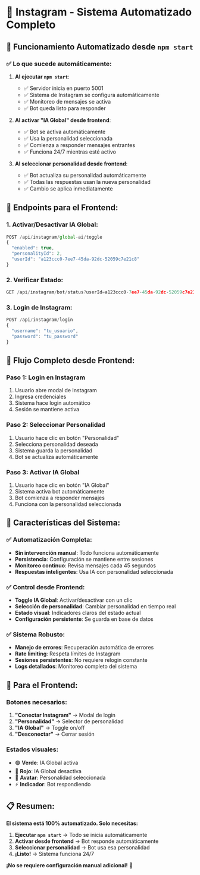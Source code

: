 # 🤖 Instagram - Sistema Automatizado Completo

## 🚀 **Funcionamiento Automatizado desde `npm start`**

### **✅ Lo que sucede automáticamente:**

1. **Al ejecutar `npm start`**:
   - ✅ Servidor inicia en puerto 5001
   - ✅ Sistema de Instagram se configura automáticamente
   - ✅ Monitoreo de mensajes se activa
   - ✅ Bot queda listo para responder

2. **Al activar "IA Global" desde frontend**:
   - ✅ Bot se activa automáticamente
   - ✅ Usa la personalidad seleccionada
   - ✅ Comienza a responder mensajes entrantes
   - ✅ Funciona 24/7 mientras esté activo

3. **Al seleccionar personalidad desde frontend**:
   - ✅ Bot actualiza su personalidad automáticamente
   - ✅ Todas las respuestas usan la nueva personalidad
   - ✅ Cambio se aplica inmediatamente

## 🔧 **Endpoints para el Frontend:**

### **1. Activar/Desactivar IA Global:**
```javascript
POST /api/instagram/global-ai/toggle
{
  "enabled": true,
  "personalityId": 2,
  "userId": "a123ccc0-7ee7-45da-92dc-52059c7e21c8"
}
```

### **2. Verificar Estado:**
```javascript
GET /api/instagram/bot/status?userId=a123ccc0-7ee7-45da-92dc-52059c7e21c8
```

### **3. Login de Instagram:**
```javascript
POST /api/instagram/login
{
  "username": "tu_usuario",
  "password": "tu_password"
}
```

## 📱 **Flujo Completo desde Frontend:**

### **Paso 1: Login en Instagram**
1. Usuario abre modal de Instagram
2. Ingresa credenciales
3. Sistema hace login automático
4. Sesión se mantiene activa

### **Paso 2: Seleccionar Personalidad**
1. Usuario hace clic en botón "Personalidad"
2. Selecciona personalidad deseada
3. Sistema guarda la personalidad
4. Bot se actualiza automáticamente

### **Paso 3: Activar IA Global**
1. Usuario hace clic en botón "IA Global"
2. Sistema activa bot automáticamente
3. Bot comienza a responder mensajes
4. Funciona con la personalidad seleccionada

## 🎯 **Características del Sistema:**

### **✅ Automatización Completa:**
- **Sin intervención manual**: Todo funciona automáticamente
- **Persistencia**: Configuración se mantiene entre sesiones
- **Monitoreo continuo**: Revisa mensajes cada 45 segundos
- **Respuestas inteligentes**: Usa IA con personalidad seleccionada

### **✅ Control desde Frontend:**
- **Toggle IA Global**: Activar/desactivar con un clic
- **Selección de personalidad**: Cambiar personalidad en tiempo real
- **Estado visual**: Indicadores claros del estado actual
- **Configuración persistente**: Se guarda en base de datos

### **✅ Sistema Robusto:**
- **Manejo de errores**: Recuperación automática de errores
- **Rate limiting**: Respeta límites de Instagram
- **Sesiones persistentes**: No requiere relogin constante
- **Logs detallados**: Monitoreo completo del sistema

## 🚀 **Para el Frontend:**

### **Botones necesarios:**
1. **"Conectar Instagram"** → Modal de login
2. **"Personalidad"** → Selector de personalidad
3. **"IA Global"** → Toggle on/off
4. **"Desconectar"** → Cerrar sesión

### **Estados visuales:**
- 🟢 **Verde**: IA Global activa
- 🔴 **Rojo**: IA Global desactiva
- 👤 **Avatar**: Personalidad seleccionada
- ⚡ **Indicador**: Bot respondiendo

## 📋 **Resumen:**

**El sistema está 100% automatizado. Solo necesitas:**

1. **Ejecutar `npm start`** → Todo se inicia automáticamente
2. **Activar desde frontend** → Bot responde automáticamente
3. **Seleccionar personalidad** → Bot usa esa personalidad
4. **¡Listo!** → Sistema funciona 24/7

**¡No se requiere configuración manual adicional!** 🎉
